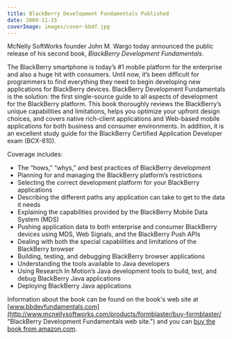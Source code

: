 ```yaml
---
title: BlackBerry Development Fundamentals Published
date: 2009-11-15
coverImage: images/cover-bbdf.jpg
---
```


McNelly SoftWorks founder John M. Wargo today announced the public release of his second book, _BlackBerry Development Fundamentals_.

The BlackBerry smartphone is today’s #1 mobile platform for the enterprise and also a huge hit with consumers. Until now, it’s been difficult for programmers to find everything they need to begin developing new applications for BlackBerry devices. BlackBerry Development Fundamentals is the solution: the first single-source guide to all aspects of development for the BlackBerry platform. This book thoroughly reviews the BlackBerry’s unique capabilities and limitations, helps you optimize your upfront design choices, and covers native rich-client applications and Web-based mobile applications for both business and consumer environments. In addition, it is an excellent study guide for the BlackBerry Certified Application Developer exam (BCX-810).

Coverage includes:

- The “hows,” “whys,” and best practices of BlackBerry development
- Planning for and managing the BlackBerry platform’s restrictions
- Selecting the correct development platform for your BlackBerry applications
- Describing the different paths any application can take to get to the data it needs
- Explaining the capabilities provided by the BlackBerry Mobile Data System (MDS)
- Pushing application data to both enterprise and consumer BlackBerry devices using MDS, Web Signals, and the BlackBerry Push APIs
- Dealing with both the special capabilities and limitations of the BlackBerry browser
- Building, testing, and debugging BlackBerry browser applications
- Understanding the tools available to Java developers
- Using Research In Motion’s Java development tools to build, test, and debug BlackBerry Java applications
- Deploying BlackBerry Java applications

Information about the book can be found on the book's web site at [www.bbdevfundamentals.com](http://www.mcnellysoftworks.com/products/formblaster/buy-formblaster/ "BlackBerry Development Fundamentals web site.") and you can [buy the book from amazon.com](http://www.amazon.com/gp/product/0321647424/ref=as_li_ss_tl?ie=UTF8&tag=mcnsof-20&linkCode=as2&camp=217145&creative=399369&creativeASIN=0321647424 "Amazon book page").

